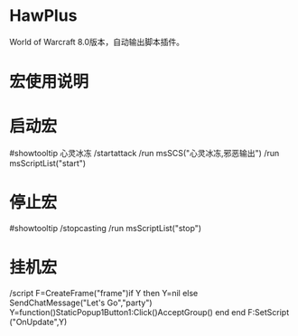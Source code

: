 # HawPlus
World of Warcraft 8.0版本，自动输出脚本插件。

# 宏使用说明
# 启动宏
#showtooltip 心灵冰冻
/startattack
/run msSCS("心灵冰冻,邪恶输出")
/run msScriptList("start")

# 停止宏
#showtooltip
/stopcasting
/run msScriptList("stop")

# 挂机宏
/script F=CreateFrame("frame")if Y then Y=nil else SendChatMessage("Let's Go","party") Y=function()StaticPopup1Button1:Click()AcceptGroup() end end F:SetScript ("OnUpdate",Y)

